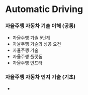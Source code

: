 # Automatic Driving 

### 자율주행 자동차 기술 이해 (공통)
 - 자율주행 기술 5단계
 - 자율주행 기술의 성공 요건
 - 자율주행 기술
 - 자율주행 플랫폼
 - 자율주행 인프라
 
### 자율주행 자동차 인지 기술 (기초)
 - 

